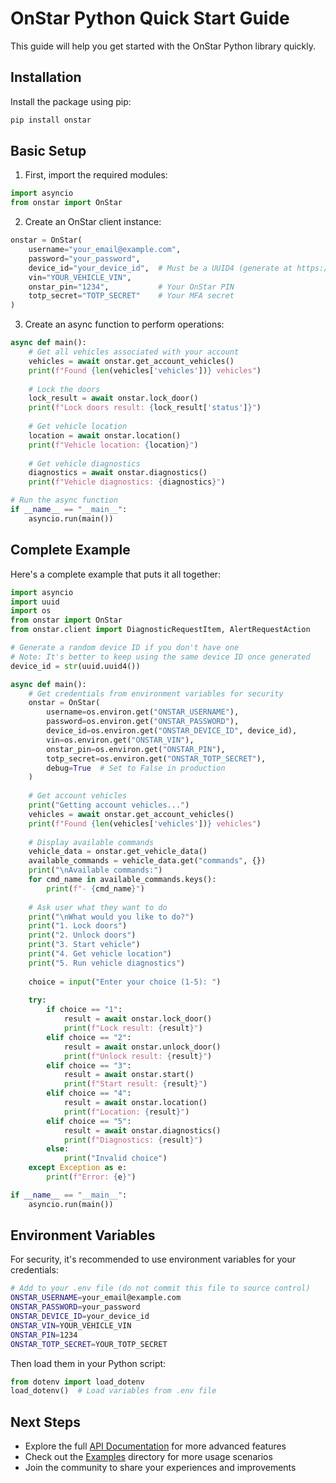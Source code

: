 # OnStar Python Quick Start Guide

This guide will help you get started with the OnStar Python library quickly.

## Installation

Install the package using pip:

```bash
pip install onstar
```

## Basic Setup

1. First, import the required modules:

```python
import asyncio
from onstar import OnStar
```

2. Create an OnStar client instance:

```python
onstar = OnStar(
    username="your_email@example.com",
    password="your_password",
    device_id="your_device_id",  # Must be a UUID4 (generate at https://www.uuidgenerator.net/version4)
    vin="YOUR_VEHICLE_VIN",
    onstar_pin="1234",           # Your OnStar PIN
    totp_secret="TOTP_SECRET"    # Your MFA secret
)
```

3. Create an async function to perform operations:

```python
async def main():
    # Get all vehicles associated with your account
    vehicles = await onstar.get_account_vehicles()
    print(f"Found {len(vehicles['vehicles'])} vehicles")
    
    # Lock the doors
    lock_result = await onstar.lock_door()
    print(f"Lock doors result: {lock_result['status']}")
    
    # Get vehicle location
    location = await onstar.location()
    print(f"Vehicle location: {location}")
    
    # Get vehicle diagnostics
    diagnostics = await onstar.diagnostics()
    print(f"Vehicle diagnostics: {diagnostics}")

# Run the async function
if __name__ == "__main__":
    asyncio.run(main())
```

## Complete Example

Here's a complete example that puts it all together:

```python
import asyncio
import uuid
import os
from onstar import OnStar
from onstar.client import DiagnosticRequestItem, AlertRequestAction

# Generate a random device ID if you don't have one
# Note: It's better to keep using the same device ID once generated
device_id = str(uuid.uuid4())

async def main():
    # Get credentials from environment variables for security
    onstar = OnStar(
        username=os.environ.get("ONSTAR_USERNAME"),
        password=os.environ.get("ONSTAR_PASSWORD"),
        device_id=os.environ.get("ONSTAR_DEVICE_ID", device_id),
        vin=os.environ.get("ONSTAR_VIN"),
        onstar_pin=os.environ.get("ONSTAR_PIN"),
        totp_secret=os.environ.get("ONSTAR_TOTP_SECRET"),
        debug=True  # Set to False in production
    )
    
    # Get account vehicles
    print("Getting account vehicles...")
    vehicles = await onstar.get_account_vehicles()
    print(f"Found {len(vehicles['vehicles'])} vehicles")
    
    # Display available commands
    vehicle_data = onstar.get_vehicle_data()
    available_commands = vehicle_data.get("commands", {})
    print("\nAvailable commands:")
    for cmd_name in available_commands.keys():
        print(f"- {cmd_name}")
    
    # Ask user what they want to do
    print("\nWhat would you like to do?")
    print("1. Lock doors")
    print("2. Unlock doors")
    print("3. Start vehicle")
    print("4. Get vehicle location")
    print("5. Run vehicle diagnostics")
    
    choice = input("Enter your choice (1-5): ")
    
    try:
        if choice == "1":
            result = await onstar.lock_door()
            print(f"Lock result: {result}")
        elif choice == "2":
            result = await onstar.unlock_door()
            print(f"Unlock result: {result}")
        elif choice == "3":
            result = await onstar.start()
            print(f"Start result: {result}")
        elif choice == "4":
            result = await onstar.location()
            print(f"Location: {result}")
        elif choice == "5":
            result = await onstar.diagnostics()
            print(f"Diagnostics: {result}")
        else:
            print("Invalid choice")
    except Exception as e:
        print(f"Error: {e}")

if __name__ == "__main__":
    asyncio.run(main())
```

## Environment Variables

For security, it's recommended to use environment variables for your credentials:

```bash
# Add to your .env file (do not commit this file to source control)
ONSTAR_USERNAME=your_email@example.com
ONSTAR_PASSWORD=your_password
ONSTAR_DEVICE_ID=your_device_id
ONSTAR_VIN=YOUR_VEHICLE_VIN
ONSTAR_PIN=1234
ONSTAR_TOTP_SECRET=YOUR_TOTP_SECRET
```

Then load them in your Python script:

```python
from dotenv import load_dotenv
load_dotenv()  # Load variables from .env file
```

## Next Steps

- Explore the full [API Documentation](./DOCUMENTATION.md) for more advanced features
- Check out the [Examples](./examples/) directory for more usage scenarios
- Join the community to share your experiences and improvements 